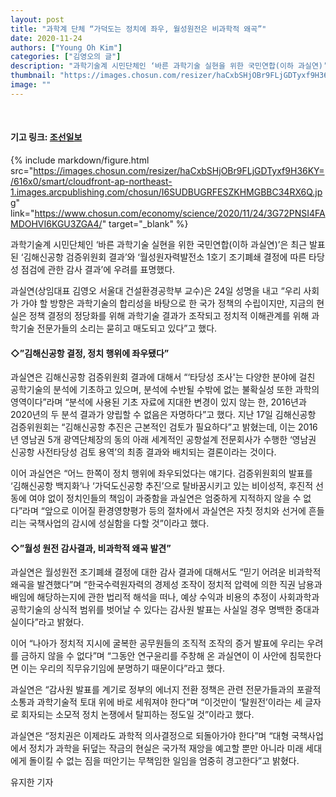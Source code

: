 ```yaml
---
layout: post
title: "과학계 단체 “가덕도는 정치에 좌우, 월성원전은 비과학적 왜곡”"
date: 2020-11-24
authors: ["Young Oh Kim"]
categories: ["김영오의 글"]
description: "과학기술계 시민단체인 ‘바른 과학기술 실현을 위한 국민연합(이하 과실연)’은 최근 발표된 ‘김해신공항 검증위원회 결과’와 ‘월성원자력발전소 1호기 조기폐쇄 결정에 따른 타당성 점검에 관한 감사 결과’에 우려를 표명했다."
thumbnail: "https://images.chosun.com/resizer/haCxbSHjOBr9FLjGDTyxf9H36KY=/616x0/smart/cloudfront-ap-northeast-1.images.arcpublishing.com/chosun/I6SUDBUGRFESZKHMGBBC34RX6Q.jpg"
image: ""
---
```


<br>

#### 기고 링크: <a href="https://www.chosun.com/economy/science/2020/11/24/3G72PNSI4FAMDOHVI6KGU3ZGA4/" target="_blank">조선일보</a>

{% include markdown/figure.html src="https://images.chosun.com/resizer/haCxbSHjOBr9FLjGDTyxf9H36KY=/616x0/smart/cloudfront-ap-northeast-1.images.arcpublishing.com/chosun/I6SUDBUGRFESZKHMGBBC34RX6Q.jpg" link="https://www.chosun.com/economy/science/2020/11/24/3G72PNSI4FAMDOHVI6KGU3ZGA4/" target="_blank" %}

과학기술계 시민단체인 ‘바른 과학기술 실현을 위한 국민연합(이하 과실연)’은 최근 발표된 ‘김해신공항 검증위원회 결과’와 ‘월성원자력발전소 1호기 조기폐쇄 결정에 따른 타당성 점검에 관한 감사 결과’에 우려를 표명했다.

과실연(상임대표 김영오 서울대 건설환경공학부 교수)은 24일 성명을 내고 “우리 사회가 가야 할 방향은 과학기술의 합리성을 바탕으로 한 국가 정책의 수립이지만, 지금의 현실은 정책 결정의 정당화를 위해 과학기술 결과가 조작되고 정치적 이해관계를 위해 과학기술 전문가들의 소리는 묻히고 매도되고 있다”고 했다.

#### ◇”김해신공항 결정, 정치 행위에 좌우됐다”

과실연은 김해신공항 검증위원회 결과에 대해서 “‘타당성 조사'는 다양한 분야에 걸친 공학기술의 분석에 기초하고 있으며, 분석에 수반될 수밖에 없는 불확실성 또한 과학의 영역이다”라며 “분석에 사용된 기초 자료에 지대한 변경이 있지 않는 한, 2016년과 2020년의 두 분석 결과가 양립할 수 없음은 자명하다”고 했다. 지난 17일 김해신공항 검증위원회는 “김해신공항 추진은 근본적인 검토가 필요하다”고 밝혔는데, 이는 2016년 영남권 5개 광역단체장의 동의 아래 세계적인 공항설계 전문회사가 수행한 ‘영남권 신공항 사전타당성 검토 용역’의 최종 결과와 배치되는 결론이라는 것이다.

이어 과실연은 “어느 한쪽이 정치 행위에 좌우되었다는 얘기다. 검증위원회의 발표를 ‘김해신공항 백지화’나 ‘가덕도신공항 추진’으로 탈바꿈시키고 있는 비이성적, 후진적 선동에 여야 없이 정치인들의 책임이 과중함을 과실연은 엄중하게 지적하지 않을 수 없다”라며 “앞으로 이어질 환경영향평가 등의 절차에서 과실연은 자칫 정치와 선거에 흔들리는 국책사업의 감시에 성실함을 다할 것”이라고 했다.


#### ◇”월성 원전 감사결과, 비과학적 왜곡 발견”
과실연은 월성원전 조기폐쇄 결정에 대한 감사 결과에 대해서도 “믿기 어려운 비과학적 왜곡을 발견했다”며 “한국수력원자력의 경제성 조작이 정치적 압력에 의한 직권 남용과 배임에 해당하는지에 관한 법리적 해석을 떠나, 예상 수익과 비용의 추정이 사회과학과 공학기술의 상식적 범위를 벗어날 수 있다는 감사원 발표는 사실일 경우 명백한 중대과실이다”라고 밝혔다.

이어 “나아가 정치적 지시에 굴복한 공무원들의 조직적 조작의 증거 발표에 우리는 우려를 금하지 않을 수 없다”며 “그동안 연구윤리를 주창해 온 과실연이 이 사안에 침묵한다면 이는 우리의 직무유기임에 분명하기 때문이다”라고 했다.

과실연은 “감사원 발표를 계기로 정부의 에너지 전환 정책은 관련 전문가들과의 포괄적 소통과 과학기술적 토대 위에 바로 세워져야 한다”며 “이것만이 ‘탈원전’이라는 세 글자로 회자되는 소모적 정치 논쟁에서 탈피하는 정도일 것”이라고 했다.

과실연은 “정치권은 이제라도 과학적 의사결정으로 되돌아가야 한다”며 “대형 국책사업에서 정치가 과학을 뒤덮는 작금의 현실은 국가적 재앙을 예고할 뿐만 아니라 미래 세대에게 돌이킬 수 없는 짐을 떠안기는 무책임한 일임을 엄중히 경고한다”고 밝혔다.

유지한 기자

<br>
